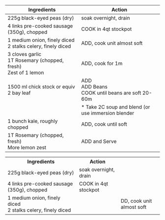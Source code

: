 
| Ingredients                | Action |
|----------------------------|--------|
| 225g black-eyed peas (dry) | soak overnight, drain |
| 4 links pre-cooked sausage (350g), chopped | COOK in 4qt stockpot |
| 1 medium onion, finely diced <br> 2 stalks celery, finely diced  | ADD, cook unit almost soft |
| 3 cloves garlic<br>1T Rosemary (chopped, fresh)<br> Zest of 1 lemon | ADD, cook for 1m |
| 1500 ml chick stock or equiv <br>2 bay leaf |  ADD<br>ADD Beans<br>COOK until beans are soft 20-60m |
|                                |  * Take 2C soup and blend (or use immersion blender |
| 1 bunch kale, roughly chopped | ADD, cook until soft |
|  1T Rosemary (chopped, fresh)<br>More lemon zest | ADD and Serve | 

<table>
<tbody>
<tr><th>Ingredients</th><th>Action</th></tr>
<tr><td>225g black-eyed peas (dry)</td><td>soak overnight, drain</td></tr>
<tr><td>4 links pre-cooked sausage (350g), chopped</td>
    <td>COOK in 4qt stockpot </td></tr>
<tr><td> 1 medium onion, finely diced <br> 2 stalks celery, finely diced<td>
<td>DD, cook unit almost soft</td></tr>
</tbody>
</table>
